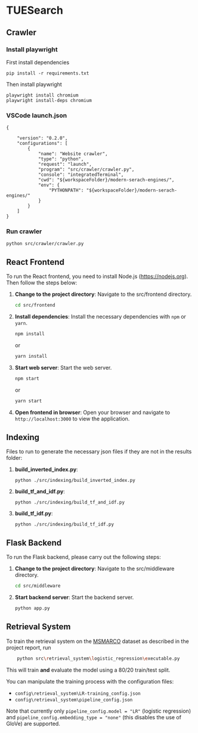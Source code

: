 # TUESearch

## Crawler
### Install playwright 
First install dependencies
```
pip install -r requirements.txt
```

Then install playwright
```
playwright install chromium
playwright install-deps chromium
```

### VSCode launch.json
```
{
   
    "version": "0.2.0",
    "configurations": [
        {
            "name": "Website crawler",
            "type": "python",
            "request": "launch",
            "program": "src/crawler/crawler.py",
            "console": "integratedTerminal",
            "cwd": "${workspaceFolder}/modern-serach-engines/",
            "env": {
                "PYTHONPATH": "${workspaceFolder}/modern-serach-engines/"
            }
        }
    ]
}
```
### Run crawler
```
python src/crawler/crawler.py
```

## React Frontend

To run the React frontend, you need to install Node.js (https://nodejs.org). Then follow the steps below:

1. **Change to the project directory**: Navigate to the src/frontend directory.
    ```bash
    cd src/frontend
    ```
2. **Install dependencies**: Install the necessary dependencies with `npm` or `yarn`.
    ```bash
    npm install
    ```
    or
    ```bash
    yarn install
    ```
3. **Start web server**: Start the web server.
    ```bash
    npm start
    ```
    or
    ```bash
    yarn start
    ```
4. **Open frontend in browser**: Open your browser and navigate to `http://localhost:3000` to view the application.

## Indexing

Files to run to generate the necessary json files if they are not in the results folder:

1. **build_inverted_index.py**: 
   ```
   python ./src/indexing/build_inverted_index.py
   ```
2. **build_tf_and_idf.py**: 
   ```
   python ./src/indexing/build_tf_and_idf.py
   ```
3. **build_tf_idf.py**: 
   ```
   python ./src/indexing/build_tf_idf.py
   ```

## Flask Backend 

To run the Flask backend, please carry out the following steps:

1. **Change to the project directory**: Navigate to the src/middleware directory.
    ```bash
    cd src/middleware
    ```
2. **Start backend server**: Start the backend server.
    ```bash
    python app.py
    ```


## Retrieval System
To train the retrieval system on the [MSMARCO](https://huggingface.co/datasets/microsoft/ms_marco) dataset as described in the project report, run 
```bash
    python src\retrieval_system\logistic_regression\executable.py
```
This will train **and** evaluate the model using a 80/20 train/test split. 

You can manipulate the training process with the configuration files:
 - `config\retrieval_system\LR-training_config.json`
 - `config\retrieval_system\pipeline_config.json`

Note that currently only `pipeline_config.model = "LR"` (logistic regression) and `pipeline_config.embedding_type = "none"` (this disables the use of GloVe) are supported.
